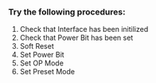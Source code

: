 ### Try the following procedures:
1. Check that Interface has been initilized
2. Check that Power Bit has been set
3. Soft Reset
4. Set Power Bit
5. Set OP Mode
6. Set Preset Mode
